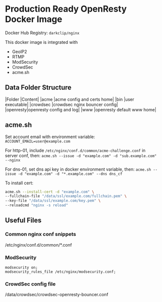 # Production Ready OpenResty Docker Image

Docker Hub Registry: `darkclip/nginx`

This docker image is integrated with

- GeoIP2
- RTMP
- ModSecurity
- CrowdSec
- acme.sh


## Data Folder Structure

|Folder   |Content|
|acme     |acme config and certs home|
|bin      |user executable|
|crowdsec |crowdsec nginx bouncer config|
|openresty|openresty config and log|
|www      |openresty default www home|


## acme.sh

Set account email with environment variable: `ACCOUNT_EMAIL=user@example.com`

For http-01, include `/etc/nginx/conf.d/common/acme-challenge.conf` in server conf, then:
`acme.sh --issue -d "example.com" -d "sub.example.com" --nginx`

For dns-01, set dns api key in docker environment variable, then:
`acme.sh --issue -d "example.com" -d "*.example.com" --dns dns_cf`

To install cert:

```bash
acme.sh --install-cert -d "example.com" \
--fullchain-file "/data/ssl/example.com/fullchain.pem" \
--key-file "/data/ssl/example.com/key.pem" \
--reloadcmd "nginx -s reload"
```


## Useful Files

### Common nginx conf snippets

/etc/nginx/conf.d/common/*.conf

### ModSecurity

```nginx
modsecurity on;
modsecurity_rules_file /etc/nginx/modsecurity.conf;
```

### CrowdSec config file

/data/crowdsec/crowdsec-openresty-bouncer.conf
